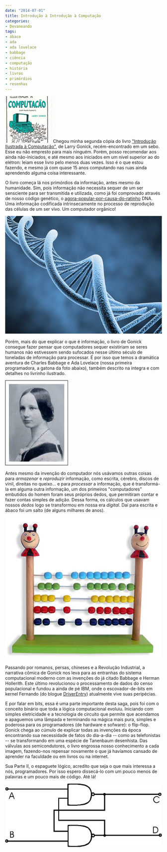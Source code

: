 ```yaml
---
date: "2014-07-01"
title: Introdução à Introdução à Computação
categories:
- Devaneando
tags:
- ábaco
- ada
- ada lovelace
- babbage
- ciência
- computação
- história
- livros
- primórdios
- resenhas
---
```


[![Capa do livro](/images/14172567934_02c53c70ec_q.jpg)](/images/14172567934_02c53c70ec_q.jpg) Chegou minha segunda cópia do livro ["Introdução Ilustrada à Computação"](http://www.caloni.com.br/50-anos-de-basic), de Larry Gonick, recém-encontrado em um sebo. Esse eu não empresto para mais ninguém. Porém, posso recomendar aos ainda não-iniciados, e até mesmo aos iniciados em um nível superior ao do elétron: leiam esse livro pelo menos duas vezes. Isso é o que estou fazendo, e mesmo já com quase 15 anos computando nas ruas ainda aprendendo alguma coisa interessante.





O livro começa lá nos primórdios da informação, antes mesmo da humanidade. Sim, pois informação não necessita sequer de um ser sensciente para ser transmitida e utilizada, como já foi comprovado através de nosso código genético, o [agora-popular-por-causa-do-ratinho](https://www.youtube.com/results?search_query=ratinho+dna) DNA. Uma informação codificada intrinsecamente no processo de reprodução das células de um ser vivo. Um computador orgânico!





[![Imagem artística do DNA](/images/14543545391_23f229d705_z.jpg)](/images/14543545391_23f229d705_z.jpg)





Porém, mais do que explicar o que é informação, o livro de Gonick consegue fazer pensar que computadores sequer existiriam se seres humanos não estivessem sendo sufocados nesse último século de toneladas de informação para processar. É por isso que temos a dramática aventura de Charles Babbage e Ada Lovelace (nossa primeira programadora, a gatona da foto abaixo), também descrito na íntegra e com detalhes no livrinho ilustrado.





[![Foto de Ada Lovelace](/images/14545419744_ef7097d8c5_o.jpg)](/images/14545419744_ef7097d8c5_o.jpg)





Antes mesmo da invenção do computador nós usávamos outras coisas para _armazenar_ e _reproduzir_ informação, como escrita, cérebro, discos de vinil, direitas no queixo... e para _processar_ a informação, que é transformá-la em alguma outra informação, um dos primeiros "computadores" embutidos do homem foram seus próprios dedos, que permitiram contar e fazer contas simples de adição. Dessa forma, os cálculos que usavam nossos _dedos_ logo se transformou em nossa era _digital_. Daí para escrita e ábaco foi um salto (de alguns milhares de anos).





[![Imagem de ábaco engraçadinho](/images/14546026322_958c840b45_o.jpg)](/images/14546026322_958c840b45_o.jpg)





Passando por romanos, persas, chineses e a Revolução Industrial, a narrativa cômica de Gonick nos leva para as entranhas do sistema computacional moderno com as invenções do já citado Babbage e Herman Hollerith. Este último revolucionou o processamento de dados do censo populacional e fundou a ainda de pé IBM, onde o escovador-de-bits em kernel Fernando (do blogue [DriverEntry](http://driverentry.com.br/blog/)) atualmente vive suas peripécias.





E por falar em bits, essa é uma parte importante desta saga, pois foi com o conceito binário que toda a lógica computacional evoluiu. Iniciando com simples eletricidade e a tecnologia de circuito que permite que acendamos e apaguemos uma lâmpada e terminando na mágica mais pura, simples e poderosa para os programadores (de hardware e sofware): o flip-flop. Gonick chega ao cúmulo de explicar todas as invenções da época encontrando sua necessidade de fatos do dia-a-dia -- como as telefonistas -- se transformando em uma espécie de Tanenbaum desenhista. Das válvulas aos semicondutores, o livro engrossa nosso conhecimento a cada imagem, fazendo-nos repensar novamente o que já havíamos cansado de aprender na faculdade ou em livros ou na internet.





Sua Parte II, o espaguete lógico, acredito que seja o que mais interessa a nós, programadores. Por isso espero dissecá-lo com um pouco menos de palavras e um pouco mais de código. Até lá!





[![Circuito de flip-flop](/images/14360387178_d78e18b523_z.jpg)](/images/14360387178_d78e18b523_z.jpg)



